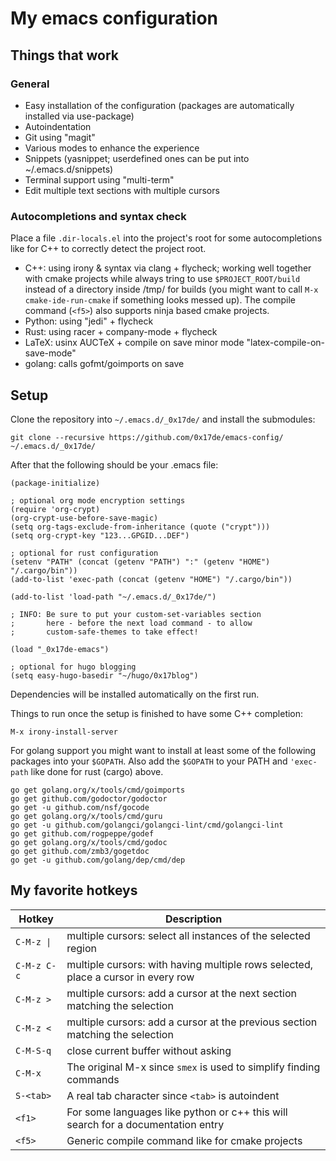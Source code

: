 # My emacs configuration

## Things that work

### General
- Easy installation of the configuration (packages are automatically installed via use-package)
- Autoindentation
- Git using "magit"
- Various modes to enhance the experience
- Snippets (yasnippet; userdefined ones can be put into ~/.emacs.d/snippets)
- Terminal support using "multi-term"
- Edit multiple text sections with multiple cursors

### Autocompletions and syntax check

Place a file `.dir-locals.el` into the project's root for some autocompletions like for C++ to correctly detect the project root.

- C++: using irony & syntax via clang + flycheck; working well together with cmake projects while always tring to use `$PROJECT_ROOT/build` instead of a directory inside /tmp/ for builds (you might want to call `M-x cmake-ide-run-cmake` if something looks messed up). The compile command (`<f5>`) also supports ninja based cmake projects.
- Python: using "jedi" + flycheck
- Rust: using racer + company-mode + flycheck
- LaTeX: usinx AUCTeX + compile on save minor mode "latex-compile-on-save-mode"
- golang: calls gofmt/goimports on save

## Setup

Clone the repository into `~/.emacs.d/_0x17de/` and install the submodules:
```
git clone --recursive https://github.com/0x17de/emacs-config/ ~/.emacs.d/_0x17de/
```

After that the following should be your .emacs file:

```
(package-initialize)

; optional org mode encryption settings
(require 'org-crypt)
(org-crypt-use-before-save-magic)
(setq org-tags-exclude-from-inheritance (quote ("crypt")))
(setq org-crypt-key "123...GPGID...DEF")

; optional for rust configuration
(setenv "PATH" (concat (getenv "PATH") ":" (getenv "HOME") "/.cargo/bin"))
(add-to-list 'exec-path (concat (getenv "HOME") "/.cargo/bin"))

(add-to-list 'load-path "~/.emacs.d/_0x17de/")

; INFO: Be sure to put your custom-set-variables section
;       here - before the next load command - to allow
;       custom-safe-themes to take effect!

(load "_0x17de-emacs")

; optional for hugo blogging
(setq easy-hugo-basedir "~/hugo/0x17blog")
```

Dependencies will be installed automatically on the first run.

Things to run once the setup is finished to have some C++ completion:
```
M-x irony-install-server
```

For golang support you might want to install at least some of the following packages into your `$GOPATH`. Also add the `$GOPATH` to your PATH and `'exec-path` like done for rust (cargo) above.
```
go get golang.org/x/tools/cmd/goimports
go get github.com/godoctor/godoctor
go get -u github.com/nsf/gocode
go get golang.org/x/tools/cmd/guru
go get -u github.com/golangci/golangci-lint/cmd/golangci-lint
go get github.com/rogpeppe/godef
go get golang.org/x/tools/cmd/godoc
go get github.com/zmb3/gogetdoc
go get -u github.com/golang/dep/cmd/dep
```

## My favorite hotkeys

| Hotkey      | Description                                                                       |
| ----------- | --------------------------------------------------------------------------------- |
| `C-M-z \|`  | multiple cursors: select all instances of the selected region                     |
| `C-M-z C-c` | multiple cursors: with having multiple rows selected, place a cursor in every row |
| `C-M-z >`   | multiple cursors: add a cursor at the next section matching the selection         |
| `C-M-z <`   | multiple cursors: add a cursor at the previous section matching the selection     |
| `C-M-S-q`   | close current buffer without asking                                               |
| `C-M-x`     | The original M-x since `smex` is used to simplify finding commands                |
| `S-<tab>`   | A real tab character since `<tab>` is autoindent                                  |
| `<f1>`      | For some languages like python or c++ this will search for a documentation entry  |
| `<f5>`      | Generic compile command like for cmake projects                                   |
